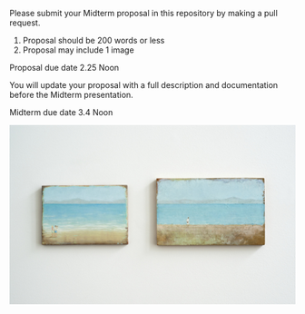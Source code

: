 Please submit your Midterm proposal in this repository by making a pull request. 

1. Proposal should be 200 words or less
2. Proposal may include 1 image 

Proposal due date 2.25 Noon 

You will update your proposal with a full description and documentation before the Midterm presentation. 

Midterm due date 3.4 Noon 

![](img/alys.jpg)
